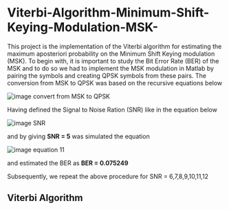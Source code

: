 # Viterbi-Algorithm-Minimum-Shift-Keying-Modulation-MSK-
This project is the implementation of the Viterbi algorithm for estimating the maximum aposteriori probability on the Minimum Shift Keying modulation (MSK). To begin with, it is important to study the Bit Error Rate (BER) of the MSK and to do so we had to implement the MSK modulation in Matlab by pairing the symbols and creating QPSK symbols from these pairs. The conversion from MSK to QPSK was based on the recursive equations below

![image convert from MSK to QPSK](https://github.com/ekaratarakis/Viterbi-Algorithm-Minimum-Shift-Keying-Modulation-MSK-/blob/master/Images/convert.jpg)

Having defined the Signal to Noise Ration (SNR) like in the equation below 

![image SNR](https://github.com/ekaratarakis/Viterbi-Algorithm-Minimum-Shift-Keying-Modulation-MSK-/blob/master/Images/snr.jpg)

and by giving **SNR = 5** was simulated the equation

![image equation 11](https://github.com/ekaratarakis/Viterbi-Algorithm-Minimum-Shift-Keying-Modulation-MSK-/blob/master/Images/eq11.jpg) 

and estimated the BER as **BER = 0.075249**

Subsequently, we repeat the above procedure for SNR = 6,7,8,9,10,11,12  
## Viterbi Algorithm
